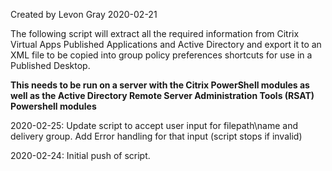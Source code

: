 Created by Levon Gray 2020-02-21  

The following script will extract all the required information from Citrix Virtual Apps Published Applications and Active Directory and export it to an XML file to be copied into group policy preferences shortcuts for use in a Published Desktop. 

<b>This needs to be run on a server with the Citrix PowerShell modules as well as the Active Directory Remote Server Administration Tools (RSAT) Powershell modules </b>

2020-02-25:
	Update script to accept user input for filepath\name and delivery group. Add Error handling for that input (script stops if invalid)

2020-02-24: 
	Initial push of script. 
 

